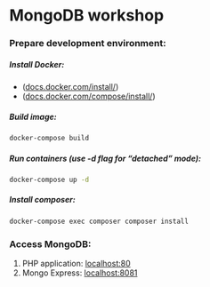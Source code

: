MongoDB workshop
==============

### Prepare development environment:

##### Install Docker:
- ([docs.docker.com/install/](https://docs.docker.com/install/))
- ([docs.docker.com/compose/install/](https://docs.docker.com/compose/install/))

##### Build image:
```bash
docker-compose build
```

##### Run containers (use -d flag for “detached” mode):
```bash
docker-compose up -d
```

##### Install composer:
```bash
docker-compose exec composer composer install
```

### Access MongoDB:
1. PHP application: [localhost:80](localhost:80)
1. Mongo Express: [localhost:8081](localhost:8081)
